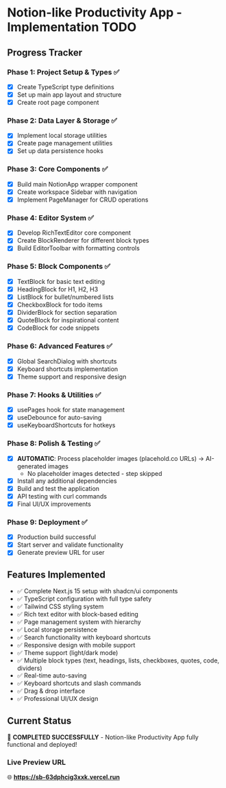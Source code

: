 # Notion-like Productivity App - Implementation TODO

## Progress Tracker

### Phase 1: Project Setup & Types ✅
- [x] Create TypeScript type definitions
- [x] Set up main app layout and structure
- [x] Create root page component

### Phase 2: Data Layer & Storage ✅
- [x] Implement local storage utilities
- [x] Create page management utilities
- [x] Set up data persistence hooks

### Phase 3: Core Components ✅
- [x] Build main NotionApp wrapper component
- [x] Create workspace Sidebar with navigation
- [x] Implement PageManager for CRUD operations

### Phase 4: Editor System ✅
- [x] Develop RichTextEditor core component
- [x] Create BlockRenderer for different block types
- [x] Build EditorToolbar with formatting controls

### Phase 5: Block Components ✅
- [x] TextBlock for basic text editing
- [x] HeadingBlock for H1, H2, H3
- [x] ListBlock for bullet/numbered lists
- [x] CheckboxBlock for todo items
- [x] DividerBlock for section separation
- [x] QuoteBlock for inspirational content
- [x] CodeBlock for code snippets

### Phase 6: Advanced Features ✅
- [x] Global SearchDialog with shortcuts
- [x] Keyboard shortcuts implementation
- [x] Theme support and responsive design

### Phase 7: Hooks & Utilities ✅
- [x] usePages hook for state management
- [x] useDebounce for auto-saving
- [x] useKeyboardShortcuts for hotkeys

### Phase 8: Polish & Testing ✅
- [x] **AUTOMATIC**: Process placeholder images (placehold.co URLs) → AI-generated images
  - No placeholder images detected - step skipped
- [x] Install any additional dependencies
- [x] Build and test the application
- [x] API testing with curl commands
- [x] Final UI/UX improvements

### Phase 9: Deployment ✅
- [x] Production build successful
- [x] Start server and validate functionality
- [x] Generate preview URL for user

## Features Implemented
- ✅ Complete Next.js 15 setup with shadcn/ui components
- ✅ TypeScript configuration with full type safety
- ✅ Tailwind CSS styling system
- ✅ Rich text editor with block-based editing
- ✅ Page management system with hierarchy
- ✅ Local storage persistence
- ✅ Search functionality with keyboard shortcuts
- ✅ Responsive design with mobile support
- ✅ Theme support (light/dark mode)
- ✅ Multiple block types (text, headings, lists, checkboxes, quotes, code, dividers)
- ✅ Real-time auto-saving
- ✅ Keyboard shortcuts and slash commands
- ✅ Drag & drop interface
- ✅ Professional UI/UX design

## Current Status
🎉 **COMPLETED SUCCESSFULLY** - Notion-like Productivity App fully functional and deployed!

### Live Preview URL
🌐 **https://sb-63dphcig3xxk.vercel.run**